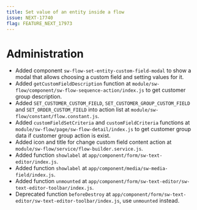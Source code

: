 ```yaml
---
title: Set value of an entity inside a flow
issue: NEXT-17740
flag: FEATURE_NEXT_17973
---
```

# Administration
* Added component `sw-flow-set-entity-custom-field-modal` to show a modal that allows choosing a custom field and setting values for it.
* Added `getCustomFieldDescription` function at `module/sw-flow/component/sw-flow-sequence-action/index.js` to get customer group description.
* Added `SET_CUSTOMER_CUSTOM_FIELD`, `SET_CUSTOMER_GROUP_CUSTOM_FIELD` and `SET_ORDER_CUSTOM_FIELD` into action list at `module/sw-flow/constant/flow.constant.js`.
* Added `customFieldSetCriteria` and `customFieldCriteria` functions at `module/sw-flow/page/sw-flow-detail/index.js` to get customer group data if customer group action is exist.
* Added icon and title for change custom field content action at `module/sw-flow/service/flow-builder.service.js`.
* Added function `showlabel` at `app/component/form/sw-text-editor/index.js`.
* Added function `showlabel` at `app/component/media/sw-media-field/index.js`.
* Added function `unmounted` at `app/component/form/sw-text-editor/sw-text-editor-toolbar/index.js`.
* Deprecated function `beforeDestroy` at `app/component/form/sw-text-editor/sw-text-editor-toolbar/index.js`, use `unmounted` instead.
